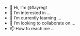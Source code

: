 - 👋 Hi, I’m @flayregt
- 👀 I’m interested in ...
- 🌱 I’m currently learning ...
- 💞️ I’m looking to collaborate on ...
- 📫 How to reach me ...

<!---
flayregt/flayregt is a ✨ special ✨ repository because its `README.md` (this file) appears on your GitHub profile.
You can click the Preview link to take a look at your changes.
--->
